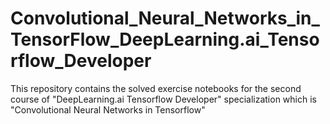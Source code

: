 # Convolutional_Neural_Networks_in_TensorFlow_DeepLearning.ai_Tensorflow_Developer
This repository contains the solved exercise notebooks for the second course of "DeepLearning.ai Tensorflow Developer" specialization which is "Convolutional Neural Networks in Tensorflow"

